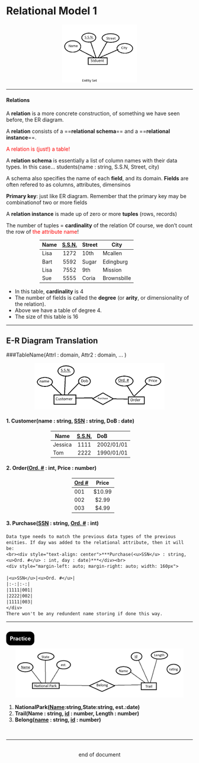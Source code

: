 # Relational Model 1

<div style="margin-left: auto; margin-right: auto; width: 40%"> 

![ERD](Images\RM1_1.png) </div>

---
#### Relations
A **relation** is a more concrete construction, of something we have seen
before, the ER diagram.

A **relation** consists of a ==**relational schema**== and a ==**relational instance**==.

<span style="color:red">A relation is (just!) a table!</span>

A **relation schema** is essentially a list of column names with their
data types. In this case…
students(name : string, S.S.N, Street, city)

A schema also specifies the name of each **field**, and its domain. **Fields** are often refered to as columns, attributes, dimensinos

**Primary key**: just like ER diagram. Remember that the primary key may be combinationof two or more fields

A **relation instance** is made up of zero or more **tuples** (rows, records)

The number of tuples = **cardinality** of the relation
Of course, we don’t count the row of <span style="color:red">the attribute name</span>!

<div style="margin-left: auto; margin-right: auto; width: 324px">

|Name|<u>S.S.N.</u>|Street|City|
|--|:-:|:-|--|
|Lisa|1272|10th|Mcallen|
|Bart|5592|Sugar|Edingburg|
|Lisa|7552|9th|Mission|
|Sue|5555|Coria|Brownsbille|
</div>

- In this table, **cardinality** is 4
- The number of fields is called the **degree** (or **arity**, or dimensionality of the relation).
- Above we have a table of degree 4.
- The size of this table is 16

---
## E-R Diagram Translation 
###TableName(Attrl : domain, Attr2 : domain, ... )
<div style="margin-left: auto; margin-right: auto; width: 70%"> 

![ERD](Images\RM1_2.png) </div>

#### 1. Customer(name : string, <u>SSN</u> : string, DoB : date)
<div style="margin-left: auto; margin-right: auto; width: 265px">

|Name|<u>S.S.N.</u>|DoB|
|--|:-:|:-|
|Jessica|1111|2002/01/01|
|Tom|2222|1990/01/01|
</div>

#### 2. Order(<u>Ord. #</u> : int, Price : number)
<div style="margin-left: auto; margin-right: auto; width: 150px">

|<u>Ord #</u>|Price|
|--|:-:|
|001|$10.99|
|002|$2.99|
|003|$4.99|
</div>

#### 3. Purchase(<u>SSN</u> : string, <u>Ord. #</u> : int)
    Data type needs to match the previous data types of the previous enities. If day was added to the relational attribute, then it will be:
    <br><div style="text-align: center">***Purchase(<u>SSN</u> : string, <u>Ord. #</u> : int, day : date)***</div><br>
    <div style="margin-left: auto; margin-right: auto; width: 160px">
    
    |<u>SSN</u>|<u>Ord. #</u>|
    |:-:|:-:|
    |1111|001|
    |2222|002|
    |1111|003|
    </div> 
    There won't be any redundent name storing if done this way.
--- 

#### <br><span style="Background-color: black;; color: white; padding: 10px; border-radius: 12px; margin: px"> Practice </span>
<div style="margin-left: auto; margin-right: auto; width: 90%"> 

![ERD](Images\RM1_3.png) </div>

1. **NationalPark(<u>Name</u>:string,State:string, est.:date)**
2. **Trail(Name : string, <u>id</u> : number, Length : number)**
3. **Belong(<u>name</u> : string, <u>id</u> : number)**

<br>

---
<br>
<div style="display:relative; text-align: center;">end of document</div>